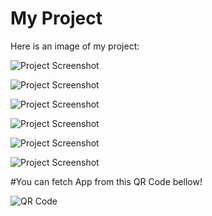 # My Project

Here is an image of my project:

![Project Screenshot](photo_5773718257226859166_y.jpg)

![Project Screenshot](photo_5773718257226859167_y.jpg)

![Project Screenshot](photo_5773718257226859168_y.jpg)

![Project Screenshot](photo_5773718257226859169_y.jpg)

![Project Screenshot](photo_5773718257226859170_y.jpg)

![Project Screenshot](photo_5773718257226859171_y.jpg)


#You can fetch App from this QR Code bellow!

![QR Code](Food-delivery-App.png)
